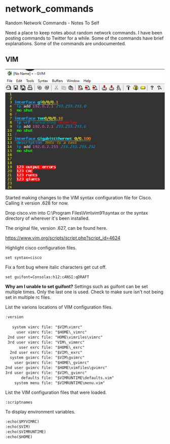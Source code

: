 # network_commands
Random Network Commands - Notes To Self

Need a place to keep notes about random network commands.  I have been posting commands to Twitter for a while.  Some of the commands have brief explanations.  Some of the commands are undocumented.

## VIM
![VIM Cisco Syntax Highlighting](resources/vim_cisco_syntax.png)

Started making changes to the VIM syntax configuration file for Cisco.  Calling it version .628 for now.

Drop cisco.vim into C:\Program Files\Vim\vim91\syntax or the syntax directory of wherever it's been installed.

The original file, version .627, can be found here.

https://www.vim.org/scripts/script.php?script_id=4624

Highlight cisco configuration files.
```
set syntax=cisco
```

Fix a font bug where italic characters get cut off.
```
set guifont=Consolas:h12:cANSI:qDRAFT
```

**Why am I unable to set guifont?**  Settings such as guifont can be set multiple times.  Only the last one is used.  Check to make sure isn't not being set in multiple rc files.

List the varions locations of VIM configuration files.
```
:version

   system vimrc file: "$VIM\vimrc"
     user vimrc file: "$HOME\_vimrc"
 2nd user vimrc file: "HOME\vimriles\vimrc"
 3rd user vimrc file: "VIM\_vimmrc"
      user exrc file: "$HOME\_exrc"
  2nd user exrc file: "$VIM\_exrc"
  system gvimrc file: "$VIM\gvimrc"
    user gvimrc file: "$HOME\_gvimrc"
2nd user gvimrc file: "$HOME\vimfiles\gvimrc"
3rd user gvimrc file: "$VIM\_gvimrc"
       defaults file: "$VIMRUNTIME\defaults.vim"
    system menu file: "$VIMRUNTIME\menu.vim"
```

List the VIM configuration files that were loaded.
```
:scriptnames
```

To display environment variables.
```
:echo($MYVIMRC)
:echo($VIM)
:echo($VIMRUNTIME)
:echo($HOME)
```
